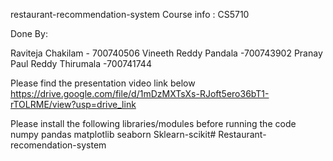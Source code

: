 restaurant-recommendation-system
Course info : CS5710

Done By:

Raviteja Chakilam - 700740506 Vineeth Reddy Pandala -700743902 Pranay Paul Reddy Thirumala -700741744

Please find the presentation video link below https://drive.google.com/file/d/1mDzMXTsXs-RJoft5ero36bT1-rTOLRME/view?usp=drive_link

Please install the following libraries/modules before running the code numpy pandas matplotlib seaborn Sklearn-scikit# Restaurant-recomendation-system
